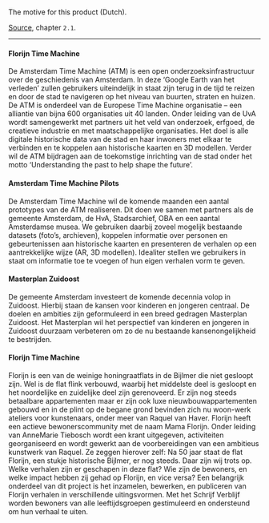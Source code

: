 #

The motive for this product (Dutch).

[Source](https://dlo.mijnhva.nl/d2l/le/content/467630/viewContent/1559812/View), chapter `2.1`.

---

#### Florijn Time Machine

De Amsterdam Time Machine (ATM) is een open onderzoeksinfrastructuur over de geschiedenis van Amsterdam. In deze ‘Google Earth van het verleden’ zullen gebruikers uiteindelijk in staat zijn terug in de tijd te reizen en door de stad te navigeren op het niveau  van buurten, straten en huizen. De ATM is onderdeel van de Europese Time Machine  organisatie – een alliantie van bijna 600 organisaties uit 40 landen. Onder leiding van de  UvA wordt samengewerkt met partners uit het veld van onderzoek, erfgoed, de creatieve  industrie en met maatschappelijke organisaties. Het doel is alle digitale historische data van  de stad en haar inwoners met elkaar te verbinden en te koppelen aan historische kaarten en  3D modellen. Verder wil de ATM bijdragen aan de toekomstige inrichting van de stad onder  het motto ‘Understanding the past to help shape the future’.

#### Amsterdam Time Machine Pilots

De Amsterdam Time Machine wil de komende maanden een aantal prototypes van de ATM realiseren. Dit doen we samen met partners als de gemeente Amsterdam, de HvA, Stadsarchief, OBA en een aantal Amsterdamse musea. We gebruiken daarbij zoveel mogelijk bestaande datasets (foto’s, archieven), koppelen informatie over personen en gebeurtenissen aan historische kaarten en presenteren de verhalen op een aantrekkelijke wijze (AR, 3D modellen). Idealiter stellen we gebruikers in staat om informatie toe te voegen of hun eigen verhalen vorm te geven.

#### Masterplan Zuidoost  

De gemeente Amsterdam investeert de komende decennia volop in Zuidoost. Hierbij staan de kansen voor kinderen en jongeren centraal. De doelen en ambities zijn geformuleerd in een breed gedragen Masterplan Zuidoost. Het Masterplan wil het perspectief van kinderen en jongeren in Zuidoost duurzaam verbeteren om zo de nu bestaande kansenongelijkheid te bestrijden.

#### Florijn Time Machine  

Florijn is een van de weinige honingraatflats in de Bijlmer die niet gesloopt zijn. Wel is de flat flink verbouwd, waarbij het middelste deel is gesloopt en het noordelijke en zuidelijke deel zijn gerenoveerd. Er zijn nog steeds betaalbare appartementen maar er zijn ook luxe nieuwbouwappartementen gebouwd en in de plint op de begane grond bevinden zich nu woon-werk ateliers voor kunstenaars, onder meer van Raquel van Haver. Florijn heeft een actieve bewonerscommunity met de naam Mama Florijn. Onder leiding van AnneMarie Tiebosch wordt een krant uitgegeven, activiteiten georganiseerd en wordt gewerkt aan de voorbereidingen van een ambitieus kunstwerk van Raquel. Ze zeggen hierover zelf: Na 50 jaar staat de flat Florijn, een stukje historische Bijlmer, er nog steeds. Daar zijn wij trots op. Welke verhalen zijn er geschapen in deze flat? Wie zijn de bewoners, en welke impact hebben zij gehad op Florijn, en vice versa? Een belangrijk onderdeel van dit project is het inzamelen, bewerken, en publiceren van Florijn verhalen in verschillende uitingsvormen. Met het Schrijf Verblijf worden bewoners van alle leeftijdsgroepen gestimuleerd en ondersteund om hun verhaal te uiten.
